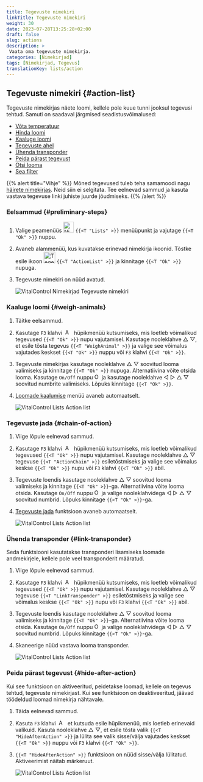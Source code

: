 ```yaml
---
title: Tegevuste nimekiri
linkTitle: Tegevuste nimekiri
weight: 30
date: 2023-07-28T13:25:28+02:00
draft: false
slug: actions
description: >
 Vaata oma tegevuste nimekirja.
categories: [Nimekirjad]
tags: [Nimekirjad, Tegevus]
translationKey: lists/action
---
```

## Tegevuste nimekiri {#action-list}

Tegevuste nimekirjas näete loomi, kellele pole kuue tunni jooksul tegevusi tehtud. Samuti on saadaval järgmised seadistusvõimalused:

- [Võta temperatuur](../alarm/#take-temperature)
- [Hinda loomi](../alarm/#rate-animal)
- [Kaaluge loomi](#weigh-animals)
- [Tegevuste ahel](#chain-of-action)
- [Ühenda transponder](#link-transponder)
- [Peida pärast tegevust](#hide-after-action)
- [Otsi looma](../alarm/#search-animal)
- [Sea filter](../alarm/#set-filter)

{{% alert title="Vihje" %}}
Mõned tegevused tuleb teha samamoodi nagu [häirete nimekirjas](../alarm). Neid siin ei selgitata. Tee eelnevad sammud ja kasuta vastava tegevuse linki juhiste juurde jõudmiseks.
{{% /alert %}}

### Eelsammud {#preliminary-steps}

1. Valige peamenüüs <img src="/icons/main/lists.svg" width="28" align="bottom" alt="Nimekirjad" />  `{{<T "Lists" >}}` menüüpunkt ja vajutage `{{<T "Ok" >}}` nuppu.

2. Avaneb alammenüü, kus kuvatakse erinevad nimekirja ikoonid. Tõstke esile ikoon <img src="/icons/lists/actionlist.svg" width="30" align="bottom" alt="Tegevuste nimekiri" /> `{{<T "ActionList" >}}` ja kinnitage `{{<T "Ok" >}}` nupuga.

3. Tegevuste nimekiri on nüüd avatud.

   ![VitalControl Nimekirjad Tegevuste nimekiri](../images/firststeps3.png "Eelsammud")

### Kaaluge loomi {#weigh-animals}

1. Täitke eelsammud.

2. Kasutage `F3` klahvi &nbsp;<img src="/icons/footer/open-popup.svg" width="15" align="bottom" alt="Ava hüpikaken" />&nbsp; hüpikmenüü kutsumiseks, mis loetleb võimalikud tegevused `{{<T "Ok" >}}` nupu vajutamisel. Kasutage nooleklahve △ ▽, et esile tõsta tegevus `{{<T "WeighAnimal" >}}` ja valige see võimalus vajutades keskset `{{<T "Ok" >}}` nuppu või `F3` klahvi `{{<T "Ok" >}}`.

3. Tegevuste nimekirjas kasutage nooleklahve △ ▽ soovitud looma valimiseks ja kinnitage `{{<T "Ok" >}}` nupuga. Alternatiivina võite otsida looma. Kasutage `On/Off` nuppu <img src="/icons/footer/search.svg" width="15" align="bottom" alt="Otsi" /> ja kasutage nooleklahve ◁ ▷ △ ▽ soovitud numbrite valimiseks. Lõpuks kinnitage `{{<T "Ok" >}}`.

4. [Loomade kaalumise](../../actions/record-weight/) menüü avaneb automaatselt.

   ![VitalControl Lists Action list](../images/weightanimals.png "Loomade kaalumine")

### Tegevuste jada {#chain-of-action}

1. Viige lõpule eelnevad sammud.

2. Kasutage `F3` klahvi &nbsp;<img src="/icons/footer/open-popup.svg" width="15" align="bottom" alt="Ava hüpikaken" />&nbsp; hüpikmenüü kutsumiseks, mis loetleb võimalikud tegevused `{{<T "Ok" >}}` nupu vajutamisel. Kasutage nooleklahve △ ▽ tegevuse `{{<T "ActionChain" >}}` esiletõstmiseks ja valige see võimalus keskse `{{<T "Ok" >}}` nupu või `F3` klahvi `{{<T "Ok" >}}` abil.

3. Tegevuste loendis kasutage nooleklahve △ ▽ soovitud looma valimiseks ja kinnitage `{{<T "Ok" >}}`-ga. Alternatiivina võite looma otsida. Kasutage `On/Off` nuppu <img src="/icons/footer/search.svg" width="15" align="bottom" alt="Otsing" /> ja valige nooleklahvidega ◁ ▷ △ ▽ soovitud numbrid. Lõpuks kinnitage `{{<T "Ok" >}}`-ga.

4. [Tegevuste jada](../../chain-of-actions) funktsioon avaneb automaatselt.

   ![VitalControl Lists Action list](../images/chainofaction.png "Tegevuste jada")

### Ühenda transponder {#link-transponder} 

Seda funktsiooni kasutatakse transponderi lisamiseks loomade andmekirjele, kellele pole veel transponderit määratud.

1. Viige lõpule eelnevad sammud.

2. Kasutage `F3` klahvi &nbsp;<img src="/icons/footer/open-popup.svg" width="15" align="bottom" alt="Ava hüpikaken" />&nbsp; hüpikmenüü kutsumiseks, mis loetleb võimalikud tegevused `{{<T "Ok" >}}` nupu vajutamisel. Kasutage nooleklahve △ ▽ tegevuse `{{<T "LinkTransponder" >}}` esiletõstmiseks ja valige see võimalus keskse `{{<T "Ok" >}}` nupu või `F3` klahvi `{{<T "Ok" >}}` abil.

3. Tegevuste loendis kasutage nooleklahve △ ▽ soovitud looma valimiseks ja kinnitage `{{<T "Ok" >}}`-ga. Alternatiivina võite looma otsida. Kasutage `On/Off` nuppu <img src="/icons/footer/search.svg" width="15" align="bottom" alt="Otsing" /> ja valige nooleklahvidega ◁ ▷ △ ▽ soovitud numbrid. Lõpuks kinnitage `{{<T "Ok" >}}`-ga.

4. Skaneerige nüüd vastava looma transponder.

   ![VitalControl Lists Action list](../images/linktransponder.png "Ühenda transponder")

### Peida pärast tegevust {#hide-after-action}

Kui see funktsioon on aktiveeritud, peidetakse loomad, kellele on tegevus tehtud, tegevuste nimekirjast. Kui see funktsioon on deaktiveeritud, jäävad töödeldud loomad nimekirja nähtavale.

1. Täida eelnevad sammud.

2. Kasuta `F3` klahvi &nbsp;<img src="/icons/footer/open-popup.svg" width="15" align="bottom" alt="Actions" />&nbsp; et kutsuda esile hüpikmenüü, mis loetleb erinevaid valikuid. Kasuta nooleklahve △ ▽, et esile tõsta valik `{{<T "HideAfterAction" >}}` ja lülita see valik sisse/välja vajutades keskset `{{<T "Ok" >}}` nuppu või `F3` klahvi `{{<T "Ok" >}}`.

3. `{{<T "HideAfterAction" >}}` funktsioon on nüüd sisse/välja lülitatud. Aktiveerimist näitab märkeruut.

   ![VitalControl Lists Action list](../images/hideafteraction.png "Peida pärast tegevust")
